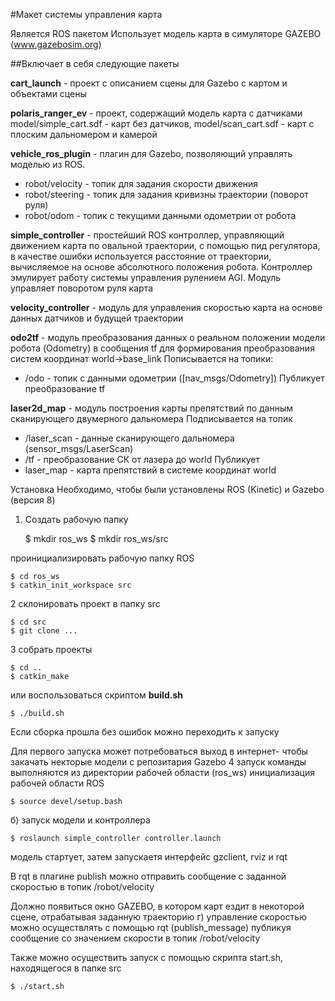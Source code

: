 #Макет системы управления карта

Является ROS пакетом
Использует модель карта в симуляторе GAZEBO (www.gazebosim.org)

##Включает в себя следующие пакеты

**cart_launch** - проект с описанием сцены для Gazebo с картом и объектами сцены

**polaris_ranger_ev** - проект, содержащий модель карта с датчиками
model/simple_cart.sdf - карт без датчиков,
model/scan_cart.sdf - карт с плоским дальномером и камерой

**vehicle_ros_plugin** - плагин для Gazebo, позволяющий управлять моделью из ROS.
* robot/velocity - топик для задания скорости движения
* robot/steering - топик для задания кривизны траектории (поворот руля)
* robot/odom   -   топик с текущими данными одометрии от робота


**simple_controller** - простейший ROS контроллер, управляющий движением карта по овальной траектории, с помощью пид регулятора, в качестве ошибки используется расстояние от траектории, вычисляемое на основе абсолютного положения робота. Контроллер эмулирует работу системы управления рулением AGI. Модуль управляет поворотом руля карта

**velocity_controller** - модуль для управления скоростью карта на основе данных датчиков и будущей траектории

**odo2tf** - модуль преобразования данных о реальном положении модели робота (Odometry) в сообщения tf для формирования преобразования систем координат world->base_link
Пописывается на топики:
* /odo - топик с данными одометрии ([nav_msgs/Odometry])
Публикует преобразование tf

**laser2d_map** - модуль построения карты препятствий по данным сканирующего двумерного дальномера
Подписывается на топик
* /laser_scan - данные сканирующего дальномера (sensor_msgs/LaserScan)
* /tf - преобразование СК от лазера до world
Публикует
* laser_map - карта препятствий в системе координат world

Установка
Необходимо, чтобы были установлены ROS (Kinetic) и Gazebo (версия 8)

1. Создать рабочую папку

	$ mkdir ros_ws
	$ mkdir ros_ws/src

 проинициализировать рабочую папку ROS

	$ cd ros_ws
	$ catkin_init_workspace src

2 склонировать проект в папку src

	$ cd src
	$ git clone ...

3 собрать проекты

	$ cd ..
	$ catkin_make

или воспользоваться скриптом **build.sh**

	$ ./build.sh

Если сборка прошла без ошибок можно переходить к запуску

Для первого запуска может потребоваться выход в интернет- чтобы закачать некторые модели с репозитария Gazebo
4 запуск
  команды выполняются из директории рабочей области (ros_ws)
инициализация рабочей области ROS

	$ source devel/setup.bash

б) запуск модели и контроллера

	$ roslaunch simple_controller controller.launch

модель стартует, затем запускаетя интерфейс gzclient, rviz и rqt

В rqt в плагине publish можно отправить сообщение с заданной скоростью в топик /robot/velocity

  Должно появиться окно GAZEBO, в котором карт ездит в некоторой сцене, отрабатывая заданную траекторию
  г) управление скоростью можно осуществлять с помощью rqt (publish_message) публикуя сообщение со значением скорости в топик /robot/velocity

  Также можно осуществить запуск с помощью скрипта start.sh, находящегося в папке src

	$ ./start.sh




